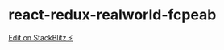 # react-redux-realworld-fcpeab

[Edit on StackBlitz ⚡️](https://stackblitz.com/edit/react-redux-realworld-fcpeab)